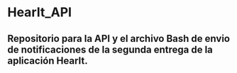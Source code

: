 # HearIt_API

## Repositorio para la API y el archivo Bash de envio de notificaciones de la segunda entrega de la aplicación HearIt.

